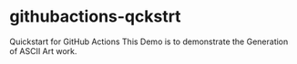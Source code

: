 # githubactions-qckstrt
Quickstart for GitHub Actions
This Demo is to demonstrate the Generation of ASCII Art work.
